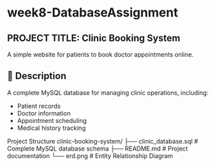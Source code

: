 
# week8-DatabaseAssignment

## PROJECT TITLE: Clinic Booking System

A simple website for patients to book doctor appointments online.

## 📖 Description
A complete MySQL database for managing clinic operations, including:
- Patient records
- Doctor information
- Appointment scheduling
- Medical history tracking

Project Structure
clinic-booking-system/
├── clinic_database.sql    # Complete MySQL database schema
├── README.md              # Project documentation
└── erd.png                # Entity Relationship Diagram

